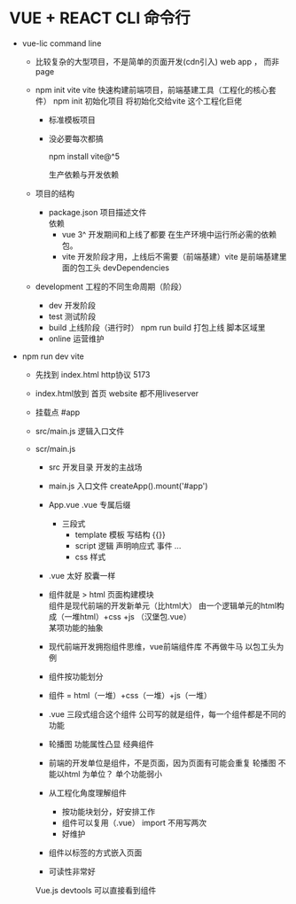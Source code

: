 # VUE + REACT CLI 命令行

- vue-lic command line 
   - 比较复杂的大型项目，不是简单的页面开发(cdn引入)
    web app ， 而非page
   - npm init vite
     vite 快速构建前端项目，前端基建工具（工程化的核心套件）
     npm init 初始化项目  将初始化交给vite 这个工程化巨佬
      - 标准模板项目
       - 没必要每次都搞 

         npm install vite@^5


         生产依赖与开发依赖

    - 项目的结构
      - package.json 项目描述文件  
        依赖
        - vue 3^ 开发期间和上线了都要   在生产环境中运行所必需的依赖包。
        - vite 开发阶段才用，上线后不需要（前端基建）vite 是前端基建里面的包工头 devDependencies

    - development 工程的不同生命周期（阶段）
       - dev 开发阶段
       - test    测试阶段
       - build 上线阶段（进行时）  npm run build  打包上线 脚本区域里
       - online 运营维护

- npm run dev vite
  - 先找到 index.html  http协议 5173
   - index.html放到 首页 website   都不用liveserver
   - 挂载点 #app
   - src/main.js 逻辑入口文件

  - scr/main.js
    - src 开发目录
      开发的主战场
    - main.js 入口文件
      createApp().mount('#app')
    - App.vue
      .vue 专属后缀
      - 三段式
        - template 模板 写结构 {{}}
        - script 逻辑
          声明响应式
          事件
          ...
        - css 样式

    - .vue 太好 胶囊一样 
    - 组件就是 > html 页面构建模块   
     组件是现代前端的开发新单元（比html大）
     由一个逻辑单元的html构成（一堆html）+css +js  （汉堡包.vue）  
     某项功能的抽象

     - 现代前端开发拥抱组件思维，vue前端组件库    不再做牛马  以包工头为例 
     - 组件按功能划分 
     - 组件 = html（一堆）+css（一堆）+js（一堆）
     - .vue 三段式组合这个组件
      公司写的就是组件，每一个组件都是不同的功能
     - 轮播图 功能属性凸显 经典组件
     - 前端的开发单位是组件，不是页面，因为页面有可能会重复 轮播图
        不能以html 为单位？ 单个功能弱小 
     - 从工程化角度理解组件
       - 按功能块划分，好安排工作
       - 组件可以复用（.vue） import 不用写两次
       - 好维护
     - 组件以标签的方式嵌入页面
     - 可读性非常好

     Vue.js devtools 可以直接看到组件